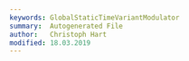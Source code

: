 ```yaml
---
keywords: GlobalStaticTimeVariantModulator
summary:  Autogenerated File
author:   Christoph Hart
modified: 18.03.2019
---
```

